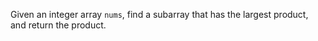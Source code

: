Given an integer array `nums`, find a subarray that has the largest product, and return the product.
